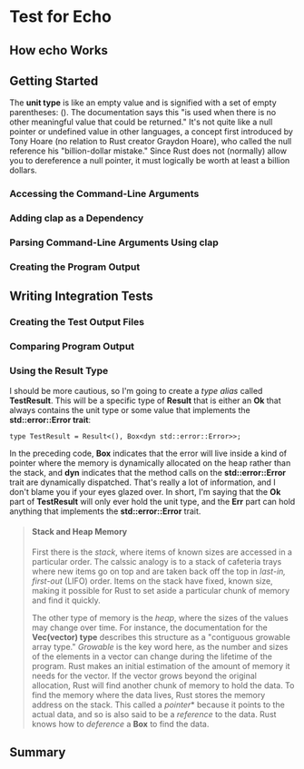 # Test for Echo

## How echo Works

## Getting Started

The **unit type** is like an empty value and is signified with a set of empty parentheses: (). The documentation says this "is used when there is no other meaningful value that could be returned." It's not quite like a null pointer or undefined value in other languages, a concept first introduced by Tony Hoare (no relation to Rust creator Graydon Hoare), who called the null reference his "billion-dollar mistake." Since Rust does not (normally) allow you to dereference a null
pointer, it must logically be worth at least a billion dollars.


### Accessing the Command-Line Arguments

### Adding clap as a Dependency

### Parsing Command-Line Arguments Using clap

### Creating the Program Output

## Writing Integration Tests



### Creating the Test Output Files


### Comparing Program Output

### Using the Result Type

I should be more cautious, so I'm going to create a *type alias* called **TestResult**. This will be a specific type of **Result** that is either an **Ok** that always contains the unit type or some value that implements the **std::error::Error trait**:
    
    type TestResult = Result<(), Box<dyn std::error::Error>>;

In the preceding code, **Box** indicates that the error will live inside a kind of pointer where the memory is dynamically allocated on the heap rather than the stack, and **dyn** indicates that the method calls on the **std::error::Error** trait are dynamically dispatched. That's really a lot of information, and I don't blame you if your eyes glazed over. In short, I'm saying that the **Ok** part of **TestResult** will only ever hold the unit type, and the **Err** part can hold
anything that implements the **std::error::Error** trait.

>#### Stack and Heap Memory
>First there is the *stack*, where items of known sizes are accessed in a particular order. The calssic analogy is to a stack of cafeteria trays where new items go on top and are taken back off the top in *last-in, first-out* (LIFO) order. Items on the stack have fixed, known size, making it possible for Rust to set aside a particular chunk of memory and find it quickly.
>
>The other type of memory is the *heap*, where the sizes of the values may change over time. For instance, the documentation for the **Vec\(vector\) type** describes this structure as a "contiguous growable array type." *Growable* is the key word here, as the number and sizes of the elements in a vector can change during the lifetime of the program. Rust makes an initial estimation of the amount of memory it needs for the vector. If the vector grows beyond the original allocation, Rust
>will find another chunk of memory to hold the data. To find the memory where the data lives, Rust stores the memory address on the stack. This called a *pointer** because it points to the actual data, and so is also said to be a *reference* to the data. Rust knows how to *deference* a **Box** to find the data.
>



## Summary
